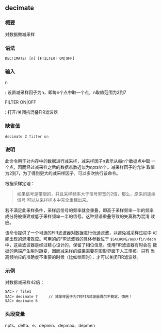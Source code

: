 ## decimate 

### 概要

对数据做减采样

### 语法

``` {.bash}
DEC!IMATE! [n] [F!ILTER! ON|OFF]
```

### 输入

n

:   设置减采样因子为n，即每n个点中取一个点，n取值范围为2到7

FILTER ON|OFF

:   打开/关闭抗混叠FIR滤波器

### 缺省值

``` {.bash}
decimate 2 filter on
```

### 说明

此命令用于对内存中的数据进行减采样，减采样因子n表示从每n个数据点中取
一个点，因而经过减采样之后的数据点数近似为$npts/n$个。减采样因子的允许
取值为2到7，为了得到更大的减采样因子，可以多次执行该命令。

根据采样定理：

> 如果信号是带限的，并且采样频率大于信号带宽的2倍，那么，原来的连续信号
> 可以从采样样本中完全重建出来。

若不满足此采样条件，采样后信号的频率就会重叠，即高于采样频率一半的频率
成分将被重建成低于采样频率一半的信号。这种频谱重叠导致的失真称为混淆
效应。

该命令提供了一个可选的FIR滤波器对数据进行低通滤波，以避免减采样过程中
可能出现的混淆效应。可用的的FIR滤波器的具体参数位于
`$SACHOME/aux/fir/decn`
中，这些滤波器是经过精心设计的，保留了相位信息。使用FIR滤波器有时会在
数据的两端产生瞬时跳变，因而减采样的结果需要在图形界面下人工审核。只有
当高频响应的准确度不重要的时候（比如绘图时），才可以关闭FIR滤波器。

### 示例

对数据减采样42倍：

``` {.bash}
SAC> r file1
SAC> decimate 7     // 减采样因子为7时FIR滤波器偶尔不稳定，慎用！
SAC> decimate 6
```

### 头段变量

npts、delta、e、depmin、depmax、depmen
